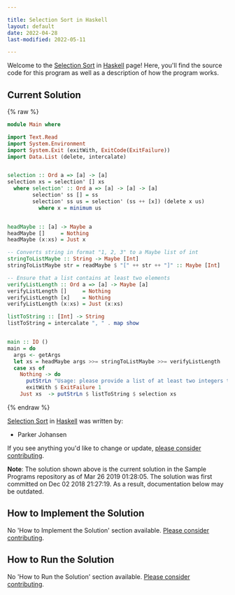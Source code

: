 ```yaml
---

title: Selection Sort in Haskell
layout: default
date: 2022-04-28
last-modified: 2022-05-11

---
```


Welcome to the [Selection Sort](https://sampleprograms.io/projects/selection-sort) in [Haskell](https://sampleprograms.io/languages/haskell) page! Here, you'll find the source code for this program as well as a description of how the program works.

## Current Solution

{% raw %}

```haskell
module Main where

import Text.Read
import System.Environment
import System.Exit (exitWith, ExitCode(ExitFailure))
import Data.List (delete, intercalate)


selection :: Ord a => [a] -> [a]
selection xs = selection' [] xs
  where selection' :: Ord a => [a] -> [a] -> [a]
        selection' ss [] = ss
        selection' ss us = selection' (ss ++ [x]) (delete x us)
          where x = minimum us


headMaybe :: [a] -> Maybe a
headMaybe []     = Nothing
headMaybe (x:xs) = Just x

-- Converts string in format "1, 2, 3" to a Maybe list of int
stringToListMaybe :: String -> Maybe [Int]
stringToListMaybe str = readMaybe $ "[" ++ str ++ "]" :: Maybe [Int]

-- Ensure that a list contains at least two elements
verifyListLength :: Ord a => [a] -> Maybe [a]
verifyListLength []     = Nothing
verifyListLength [x]    = Nothing
verifyListLength (x:xs) = Just (x:xs)

listToString :: [Int] -> String
listToString = intercalate ", " . map show


main :: IO ()
main = do
  args <- getArgs
  let xs = headMaybe args >>= stringToListMaybe >>= verifyListLength
  case xs of
    Nothing -> do
      putStrLn "Usage: please provide a list of at least two integers to sort in the format \"1, 2, 3, 4, 5\""
      exitWith $ ExitFailure 1
    Just xs  -> putStrLn $ listToString $ selection xs
```

{% endraw %}

[Selection Sort](https://sampleprograms.io/projects/selection-sort) in [Haskell](https://sampleprograms.io/languages/haskell) was written by:

- Parker Johansen

If you see anything you'd like to change or update, [please consider contributing](https://github.com/TheRenegadeCoder/sample-programs).

**Note**: The solution shown above is the current solution in the Sample Programs repository as of Mar 26 2019 01:28:05. The solution was first committed on Dec 02 2018 21:27:19. As a result, documentation below may be outdated.

## How to Implement the Solution

No 'How to Implement the Solution' section available. [Please consider contributing](https://github.com/TheRenegadeCoder/sample-programs-website).

## How to Run the Solution

No 'How to Run the Solution' section available. [Please consider contributing](https://github.com/TheRenegadeCoder/sample-programs-website).